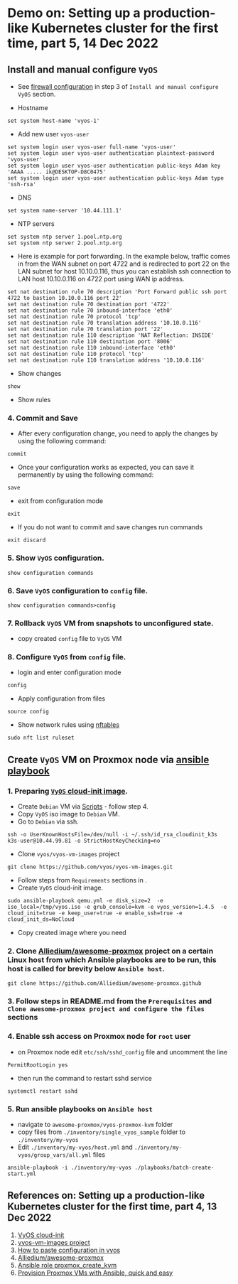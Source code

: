 # Demo on: Setting up a production-like Kubernetes cluster for the first time, part 5, 14 Dec 2022
  
  ## Install and manual configure `VyOS`
  
  * See [firewall configuration](../38_setting_up_production_like_kubernetes_cluster_part_3_13_dec_2022/README.md) in step 3 of `Install and manual configure VyOS` section.
   
  * Hostname
  
  ```
  set system host-name 'vyos-1'
  ```
  * Add new user `vyos-user`
  
  ```
  set system login user vyos-user full-name 'vyos-user'
  set system login user vyos-user authentication plaintext-password 'vyos-user'
  set system login user vyos-user authentication public-keys Adam key 'AAAA ..... ik@DESKTOP-D8C0475'
  set system login user vyos-user authentication public-keys Adam type 'ssh-rsa'
  ```

  * DNS
  
  ```
  set system name-server '10.44.111.1'
  ```
  * NTP servers
  
  ```
  set system ntp server 1.pool.ntp.org
  set system ntp server 2.pool.ntp.org
  ```

  * Here is example for port forwarding. In the example below, traffic comes in from the WAN subnet on port 4722 and is redirected to port 22 on the LAN subnet for host 10.10.0.116, thus you can establish ssh connection  to LAN host 10.10.0.116 on 4722 port using WAN ip address.
  
  ```
  set nat destination rule 70 description 'Port Forward public ssh port 4722 to bastion 10.10.0.116 port 22'
  set nat destination rule 70 destination port '4722'
  set nat destination rule 70 inbound-interface 'eth0'
  set nat destination rule 70 protocol 'tcp'
  set nat destination rule 70 translation address '10.10.0.116'
  set nat destination rule 70 translation port '22'
  set nat destination rule 110 description 'NAT Reflection: INSIDE'
  set nat destination rule 110 destination port '8006'
  set nat destination rule 110 inbound-interface 'eth0'
  set nat destination rule 110 protocol 'tcp'
  set nat destination rule 110 translation address '10.10.0.116'
  ```

  * Show changes
  
  ```
  show
  ```

  * Show rules

  ### 4. Commit and Save

  * After every configuration change, you need to apply the changes by using the following command:

  ```
  commit
  ```

  * Once your configuration works as expected, you can save it permanently by using the following command:
  
  ```
  save
  ```

  * exit from configuration mode
  
  ```
  exit
  ```

  * If you do not want to commit and save changes run commands
  
  ```
  exit discard
  ```

  ### 5. Show `VyOS` configuration.

  ```
  show configuration commands
  ```

  ### 6. Save `VyOS` configuration to `config` file.

  ```
  show configuration commands>config
  ```

  ### 7. Rollback `VyOS` VM from snapshots to unconfigured state.
  * copy created `config` file to `VyOS` VM 

  ### 8. Configure  `VyOS` from `config` file.

  * login and enter configuration mode
  
  ```
  config
  ```

  * Apply configuration from files
  
  ```
  source config
  ```

  * Show network rules using [nftables](https://wiki.nftables.org/wiki-nftables/index.php/Quick_reference-nftables_in_10_minutes)
  
  ```
  sudo nft list ruleset
  ```

## Create `VyOS` VM on Proxmox node via [ansible playbook](https://github.com/Alliedium/awesome-proxmox)
  
  ### 1. Preparing [`VyOS` cloud-init image](https://github.com/vyos/vyos-vm-images).

  * Create `Debian` VM via [Scripts](../29_configuring_opnsense_and_creating_vms_via_scripts_and_manual_10_nov_2022/README.md) - follow step 4.
  * Copy `VyOS` iso image to `Debian` VM.
  * Go to `Debian` via ssh.
  
  ```
  ssh -o UserKnownHostsFile=/dev/null -i ~/.ssh/id_rsa_cloudinit_k3s k3s-user@10.44.99.81 -o StrictHostKeyChecking=no
  ```
  
  * Clone `vyos/vyos-vm-images` project
  
  ```
  git clone https://github.com/vyos/vyos-vm-images.git
  ```

  * Follow steps from `Requirements` sections in .
  * Create `VyOS` cloud-init image.
  
  ```
  sudo ansible-playbook qemu.yml -e disk_size=2  -e iso_local=/tmp/vyos.iso -e grub_console=kvm -e vyos_version=1.4.5  -e cloud_init=true -e keep_user=true -e enable_ssh=true -e cloud_init_ds=NoCloud
  ```
  * Copy created image where you need
  
  ### 2. Clone [Alliedium/awesome-proxmox](https://github.com/bbs-md/awesome-proxmox/edit/main/vyos-proxmox-kvm/README.md) project on a certain Linux host from which Ansible playbooks are to be run, this host is called for brevity below `Ansible host`.

  ```
  git clone https://github.com/Alliedium/awesome-proxmox.github
  ```

  ### 3. Follow steps in README.md from the `Prerequisites` and `Clone awesome-proxmox project and configure the files` sections

  ### 4. Enable ssh access on Proxmox node for `root` user
  * on Proxmox node edit `etc/ssh/sshd_config` file and uncomment the line
  
  ```
  PermitRootLogin yes
  ```

  * then run the command to restart sshd service
  
  ```
  systemctl restart sshd
  ```
  
  ### 5. Run ansible playbooks on `Ansible host`
  
  * navigate to `awesome-proxmox/vyos-proxmox-kvm` folder
  * copy files from `./inventory/single_vyos_sample` folder to `./inventory/my-vyos`
  * Edit `./inventory/my-vyos/host.yml` and `./inventory/my-vyos/group_vars/all.yml` files

  ```
  ansible-playbook -i ./inventory/my-vyos ./playbooks/batch-create-start.yml
  ```

 ## References on: Setting up a production-like Kubernetes cluster for the first time, part 4, 13 Dec 2022 ##

1. [VyOS cloud-init](https://docs.vyos.io/en/latest/automation/cloud-init.html)
2. [vyos-vm-images project](https://github.com/vyos/vyos-vm-images)
3. [How to paste configuration in vyos](https://forum.vyos.io/t/how-to-paste-configuration-in-vyos/612/5)
4. [Alliedium/awesome-proxmox](https://github.com/Alliedium/awesome-proxmox)
5. [Ansible role proxmox_create_kvm](https://github.com/UdelaRInterior/ansible-role-proxmox-create-kvm)
6. [Provision Proxmox VMs with Ansible, quick and easy](https://vectops.com/2020/01/provision-proxmox-vms-with-ansible-quick-and-easy/)